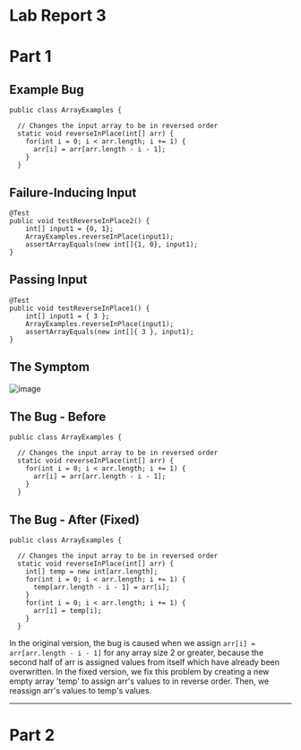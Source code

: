 # __Lab Report 3__

# Part 1
## Example Bug
```
public class ArrayExamples {

  // Changes the input array to be in reversed order
  static void reverseInPlace(int[] arr) {
    for(int i = 0; i < arr.length; i += 1) {
      arr[i] = arr[arr.length - i - 1];
    }
  }
```
## Failure-Inducing Input
```
@Test
public void testReverseInPlace2() {
    int[] input1 = {0, 1};
    ArrayExamples.reverseInPlace(input1);
    assertArrayEquals(new int[]{1, 0}, input1);
}
```
## Passing Input
```
@Test 
public void testReverseInPlace1() {
    int[] input1 = { 3 };
    ArrayExamples.reverseInPlace(input1);
    assertArrayEquals(new int[]{ 3 }, input1);
}
```
## The Symptom

![image](https://github.com/theryanfo/cse15l-lab-reports/assets/156359755/c3a53580-d70a-46cb-86e2-2dfd6ae27ee5)

## The Bug - Before
```
public class ArrayExamples {

  // Changes the input array to be in reversed order
  static void reverseInPlace(int[] arr) {
    for(int i = 0; i < arr.length; i += 1) {
      arr[i] = arr[arr.length - i - 1];
    }
  }
```
## The Bug - After (Fixed)
```
public class ArrayExamples {

  // Changes the input array to be in reversed order
  static void reverseInPlace(int[] arr) {
    int[] temp = new int[arr.length];
    for(int i = 0; i < arr.length; i += 1) {
      temp[arr.length - i - 1] = arr[i];
    }
    for(int i = 0; i < arr.length; i += 1) {
      arr[i] = temp[i];
    }
  }
```
In the original version, the bug is caused when we assign `arr[i] = arr[arr.length - i - 1]` for any array size 2 or greater, because the second half of arr is assigned values from itself which have already been overwritten. In the fixed version, we fix this problem by creating a new empty array 'temp' to assign arr's values to in reverse order. Then, we reassign arr's values to temp's values.

***
# Part 2

